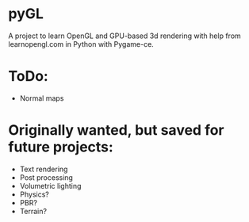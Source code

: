 # pyGL
A project to learn OpenGL and GPU-based 3d rendering with help from learnopengl.com in Python with Pygame-ce.
 
# ToDo:
- Normal maps

# Originally wanted, but saved for future projects:
- Text rendering
- Post processing
- Volumetric lighting
- Physics?
- PBR?
- Terrain?
